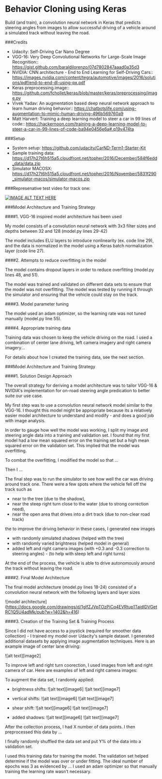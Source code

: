 # Behavior Cloning using Keras

Build (and train), a convolution neural network in Keras that predicts steering angles from images to allow successful driving of a vehicle around a simulated track without leaving the road.

###Credits

- Udacity: Self-Driving Car Nano Degree
- VGG-16: Very Deep Convolutional Networks for Large-Scale Image Recognition:: https://gist.github.com/baraldilorenzo/07d7802847aaad0a35d3
- NVIDIA: CNN architecture - End to End Learning for Self-Driving Cars:: https://images.nvidia.com/content/tegra/automotive/images/2016/solutions/pdf/end-to-end-dl-using-px.pdf
- Keras preprocessing.image:: https://github.com/fchollet/keras/blob/master/keras/preprocessing/image.py
- Vivek Yadav: An augmentation based deep neural network approach to learn human driving behavior:: https://chatbotslife.com/using-augmentation-to-mimic-human-driving-496b569760a9
- Matt Harvert: Training a deep learning model to steer a car in 99 lines of code:: https://hackernoon.com/training-a-deep-learning-model-to-steer-a-car-in-99-lines-of-code-ba94e0456e6a#.q19v474ta

###Setup

- System setup: https://github.com/udacity/CarND-Term1-Starter-Kit
- Sample training data: https://d17h27t6h515a5.cloudfront.net/topher/2016/December/584f6edd_data/data.zip
- Simulator MACOSX: https://d17h27t6h515a5.cloudfront.net/topher/2016/November/5831f290_simulator-macos/simulator-macos.zip

###Represenative test video for track one:

[![IMAGE ALT TEXT HERE](https://img.youtube.com/vi/Ra-MEWdlCWA/0.jpg)](https://www.youtube.com/watch?v=Ra-MEWdlCWA)


[//]: # (Image References)


###Model Architecture and Training Strategy

####1. VGG-16 inspired model architecture has been used

My model consists of a convolution neural network with 3x3 filter sizes and depths between 32 and 128 (model.py lines 29-42) 

The model includes ELU layers to introduce nonlinearity (ex. code line 29), and the data is normalized in the model using a Keras batch normalization layer (code line 27). 

####2. Attempts to reduce overfitting in the model

The model contains dropout layers in order to reduce overfitting (model.py lines 48, and 51). 

The model was trained and validated on different data sets to ensure that the model was not overfitting. The model was tested by running it through the simulator and ensuring that the vehicle could stay on the track.

####3. Model parameter tuning

The model used an adam optimizer, so the learning rate was not tuned manually (model.py line 55).

####4. Appropriate training data

Training data was chosen to keep the vehicle driving on the road. I used a combination of center lane driving, left camera imagery and right camera imagery...

For details about how I created the training data, see the next section. 

###Model Architecture and Training Strategy

####1. Solution Design Approach

The overall strategy for deriving a model architecture was to tailor VGG-16 & NVIDIA's implementation for on-road steering angle predication to better suite our use case.

My first step was to use a convolution neural network model similar to the VGG-16. I thought this model might be appropriate because its a relatively easier model architecture to understand and modify - and does a good job with image analysis.

In order to gauge how well the model was working, I split my image and steering angle data into a training and validation set. I found that my first model had a low mean squared error on the training set but a high mean squared error on the validation set. This implied that the model was overfitting. 

To combat the overfitting, I modified the model so that ...

Then I ... 

The final step was to run the simulator to see how well the car was driving around track one. There were a few spots where the vehicle fell off the track such as 
- near to the tree (due to the shadow), 
- near the steep right turn close to the water (due to strong correction need),
- near the open area that drives into a dirt track (due to non-clear road track)

the  to improve the driving behavior in these cases, I generated new images
- with randomly simulated shadows (helped with the tree)
- with randomly varied brightness (helped model in general)
- added left and right camera images (with +0.3 and -0.3 correction to steering angles) - (to help with steep left and right turns)

At the end of the process, the vehicle is able to drive autonomously around the track without leaving the road.

####2. Final Model Architecture

The final model architecture (model.py lines 18-24) consisted of a convolution neural network with the following layers and layer sizes 

![model architecture] (https://docs.google.com/drawings/d/1glfZJVpTOzPiCq4EVRtup1TaidIDVGetRC1Q5U4adMk/pub?w=1402&h=416)

####3. Creation of the Training Set & Training Process

Since I did not have access to a joystick (required for smoother data collection) - I trained my model over Udacity's sample dataset. I generated additional datasets by applying image augmentation techniques. Here is an example image of center lane driving:

![alt text][image2]

To improve left and right turn coorection, I used images from left and right camera of car. Here are examples of left and right camera images:



To augment the data set, I randomly applied:

- brightness shifts:
![alt text][image6]
![alt text][image7]

- vertical shifts:
![alt text][image6]
![alt text][image7]

- shear shift:
![alt text][image6]
![alt text][image7]

- added shadows:
![alt text][image6]
![alt text][image7]

After the collection process, I had X number of data points. I then preprocessed this data by ...


I finally randomly shuffled the data set and put Y% of the data into a validation set. 

I used this training data for training the model. The validation set helped determine if the model was over or under fitting. The ideal number of epochs was 3 as evidenced by ... I used an adam optimizer so that manually training the learning rate wasn't necessary.
